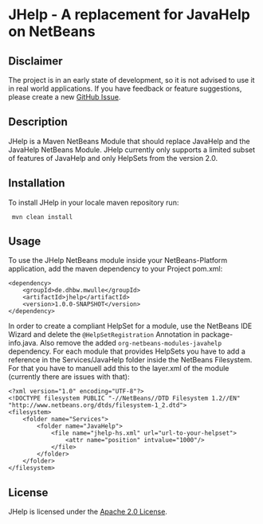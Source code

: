# JHelp - A replacement for JavaHelp on NetBeans

## Disclaimer

The project is in an early state of development, so it is not advised to use it in real world 
applications. If you have feedback or feature suggestions, please create a new
[GitHub Issue](https://github.com/MobMonRob/JavaHelpStudien/issues/new).

## Description

JHelp is a Maven NetBeans Module that should replace JavaHelp and the JavaHelp NetBeans Module.
JHelp currently only supports a limited subset of features of JavaHelp and only HelpSets from the version 2.0.

## Installation

To install JHelp in your locale maven repository run:

``` mvn clean install```

## Usage

To use the JHelp NetBeans module inside your NetBeans-Platform application, add the
maven dependency to your Project pom.xml:

```
<dependency>
    <groupId>de.dhbw.mwulle</groupId>
    <artifactId>jhelp</artifactId>
    <version>1.0.0-SNAPSHOT</version>
</dependency>
```

In order to create a compliant HelpSet for a module, use the NetBeans IDE Wizard and delete the ``@HelpSetRegistration``
Annotation in package-info.java.
Also remove the added ``org-netbeans-modules-javahelp`` dependency.
For each module that provides HelpSets you have to add a reference in the Services/JavaHelp 
folder inside the NetBeans Filesystem.
For that you have to manuell add this to the layer.xml of the module (currently there are issues with that):

```
<?xml version="1.0" encoding="UTF-8"?>
<!DOCTYPE filesystem PUBLIC "-//NetBeans//DTD Filesystem 1.2//EN" "http://www.netbeans.org/dtds/filesystem-1_2.dtd">
<filesystem>
    <folder name="Services">
        <folder name="JavaHelp">
            <file name="jhelp-hs.xml" url="url-to-your-helpset">
                <attr name="position" intvalue="1000"/>
            </file>
        </folder>
    </folder>
</filesystem>
```


## License

JHelp is licensed under the [Apache 2.0 License](LICENSE).